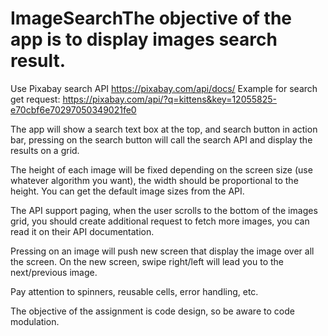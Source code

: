 # ImageSearchThe objective of the app is to display images search result.
Use Pixabay search API https://pixabay.com/api/docs/ 
Example for search get request: https://pixabay.com/api/?q=kittens&key=12055825-e70cbf6e70297050349021fe0

The app will show a search text box at the top, and search button in action bar, pressing on the search button will call the search API and display the results on a grid.

The height of each image will be fixed depending on the screen size (use whatever algorithm you want), the width should be proportional to the height.
You can get the default image sizes from the API.

The API support paging, when the user scrolls to the bottom of the images grid, you should create additional request to fetch more images, you can read it on their API documentation.

Pressing on an image will push new screen that display the image over all the screen.
On the new screen, swipe right/left will lead you to the next/previous image.

Pay attention to spinners, reusable cells, error handling, etc.

The objective of the assignment is code design, so be aware to code modulation.

